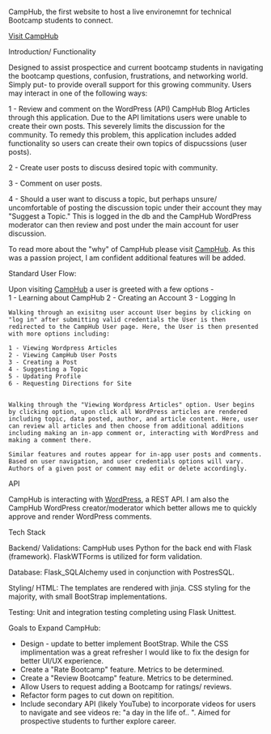 CampHub, the first website to host a live environemnt for technical Bootcamp students to connect. 

[Visit CampHub](https://visit-camphub.herokuapp.com/camphub)


Introduction/ Functionality

Designed to assist prospectice and current bootcamp students in navigating the bootcamp questions, confusion, frustrations, and networking world. Simply put- to provide overall support for this growing community. Users may interact in one of the following ways:

1 - Review and comment on the WordPress (API) CampHub Blog Articles through this application. Due to the API limitations users were unable to create their own posts. This severely limits the discussion for the community. To remedy this problem, this application includes added functionality so users can create their own topics of dispucssions (user posts). 

2 - Create user posts to discuss desired topic with community.

3 - Comment on user posts. 

4 - Should a user want to discuss a topic, but perhaps unsure/ uncomfortable of posting the discussion topic under their account they may "Suggest a Topic." This is logged in the db and the CampHub WordPress moderator can then review and post under the main account for user discussion. 

To read more about the "why" of CampHub please visit [CampHub](https://visit-camphub.herokuapp.com/camphub/breakdown). As this was a passion project, I am confident additional features will be added. 


Standard User Flow:

Upon visiting [CampHub](https://visit-camphub.herokuapp.com/camphub) a user is greeted with a few options -  
    1 - Learning about CampHub 
    2 - Creating an Account 
    3 - Logging In

    Walking through an exisitng user account User begins by clicking on "log in" after submitting valid credentials the User is then redirected to the CampHub User page. Here, the User is then presented with more options including:

    1 - Viewing Wordpress Articles
    2 - Viewing CampHub User Posts
    3 - Creating a Post
    4 - Suggesting a Topic
    5 - Updating Profile
    6 - Requesting Directions for Site


    Walking through the "Viewing Wordpress Articles" option. User begins by clicking option, upon click all WordPress articles are rendered including topic, data posted, author, and article content. Here, user can review all articles and then choose from additional additions including making an in-app comment or, interacting with WordPress and making a comment there.

    Similar features and routes appear for in-app user posts and comments. Based on user navigation, and user credentials options will vary. Authors of a given post or comment may edit or delete accordingly.


API

CampHub is interacting with [WordPress](https://developer.wordpress.com/docs/api/), a REST API. I am also the CampHub WordPress creator/moderator which better allows me to quickly approve and render WordPress comments. 


Tech Stack

Backend/ Validations: CampHub uses Python for the back end with Flask (framework). FlaskWTForms is utilized for form validation.

Database: Flask_SQLAlchemy used in conjunction with PostresSQL. 

Styling/ HTML: The templates are rendered with jinja. CSS styling for the majority, with small BootStrap implementations.

Testing: Unit and integration testing completing using Flask Unittest.



Goals to Expand CampHub:

  - Design - update to better implement BootStrap. While the CSS implimentation was a great refresher I would like to fix the design for better UI/UX experience.
  - Create a "Rate Bootcamp" feature. Metrics to be determined. 
  - Create a "Review Bootcamp" feature. Metrics to be determined. 
  - Allow Users to request adding a Bootcamp for ratings/ reviews.
  - Refactor form pages to cut down on repitition.
  - Include secondary API (likely YouTube) to incorporate videos for users to navigate and see videos re: "a day in the life of.. ". Aimed for prospective students to further explore career.
